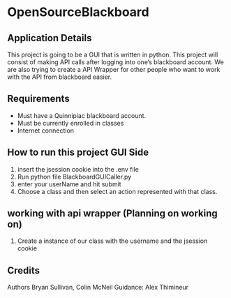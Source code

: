 # OpenSourceBlackboard

## Application Details
This project is going to be a GUI that is written in python. This project will consist of making API calls after logging into one’s blackboard account. We are also trying to create a API Wrapper for other people who want to work with the API from blackboard easier.

## Requirements
* Must have a Quinnipiac blackboard account. 
* Must be currently enrolled in classes
* Internet connection

## How to run this project GUI Side
1. insert the jsession cookie into the .env file
2. Run python file BlackboardGUICaller.py
3. enter your userName and hit submit
3. Choose a class and then select an action represented with that class.

## working with api wrapper (Planning on working on)
1. Create a instance of our class with the username and the jsession cookie 

## Credits
Authors Bryan Sullivan, Colin McNeil
Guidance: Alex Thimineur
